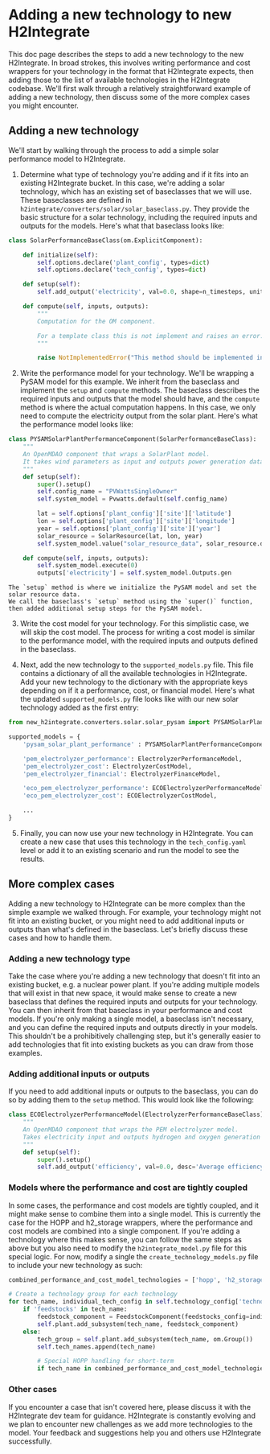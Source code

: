 # Adding a new technology to new H2Integrate

This doc page describes the steps to add a new technology to the new H2Integrate.
In broad strokes, this involves writing performance and cost wrappers for your technology in the format that H2Integrate expects, then adding those to the list of available technologies in the H2Integrate codebase.
We'll first walk through a relatively straightforward example of adding a new technology, then discuss some of the more complex cases you might encounter.

## Adding a new technology

We'll start by walking through the process to add a simple solar performance model to H2Integrate.

1. Determine what type of technology you're adding and if it fits into an existing H2Integrate bucket.
In this case, we're adding a solar technology, which has an existing set of baseclasses that we will use.
These baseclasses are defined in `h2integrate/converters/solar/solar_baseclass.py`.
They provide the basic structure for a solar technology, including the required inputs and outputs for the models.
Here's what that baseclass looks like:

```python
class SolarPerformanceBaseClass(om.ExplicitComponent):

    def initialize(self):
        self.options.declare('plant_config', types=dict)
        self.options.declare('tech_config', types=dict)

    def setup(self):
        self.add_output('electricity', val=0.0, shape=n_timesteps, units='kW', desc='Power output from SolarPlant')

    def compute(self, inputs, outputs):
        """
        Computation for the OM component.

        For a template class this is not implement and raises an error.
        """

        raise NotImplementedError("This method should be implemented in a subclass.")
```

2. Write the performance model for your technology.
We'll be wrapping a PySAM model for this example.
We inherit from the baseclass and implement the `setup` and `compute` methods.
The baseclass describes the required inputs and outputs that the model should have, and the `compute` method is where the actual computation happens.
In this case, we only need to compute the electricity output from the solar plant.
Here's what the performance model looks like:

```python
class PYSAMSolarPlantPerformanceComponent(SolarPerformanceBaseClass):
    """
    An OpenMDAO component that wraps a SolarPlant model.
    It takes wind parameters as input and outputs power generation data.
    """
    def setup(self):
        super().setup()
        self.config_name = "PVWattsSingleOwner"
        self.system_model = Pvwatts.default(self.config_name)

        lat = self.options['plant_config']['site']['latitude']
        lon = self.options['plant_config']['site']['longitude']
        year = self.options['plant_config']['site']['year']
        solar_resource = SolarResource(lat, lon, year)
        self.system_model.value("solar_resource_data", solar_resource.data)

    def compute(self, inputs, outputs):
        self.system_model.execute(0)
        outputs['electricity'] = self.system_model.Outputs.gen
```

```{note}
The `setup` method is where we initialize the PySAM model and set the solar resource data.
We call the baseclass's `setup` method using the `super()` function, then added additional setup steps for the PySAM model.
```

3. Write the cost model for your technology.
For this simplistic case, we will skip the cost model.
The process for writing a cost model is similar to the performance model, with the required inputs and outputs defined in the baseclass.

4. Next, add the new technology to the `supported_models.py` file.
This file contains a dictionary of all the available technologies in H2Integrate.
Add your new technology to the dictionary with the appropriate keys depending on if it a performance, cost, or financial model.
Here's what the updated `supported_models.py` file looks like with our new solar technology added as the first entry:

```python
from new_h2integrate.converters.solar.solar_pysam import PYSAMSolarPlantPerformanceComponent

supported_models = {
    'pysam_solar_plant_performance' : PYSAMSolarPlantPerformanceComponent,

    'pem_electrolyzer_performance': ElectrolyzerPerformanceModel,
    'pem_electrolyzer_cost': ElectrolyzerCostModel,
    'pem_electrolyzer_financial': ElectrolyzerFinanceModel,

    'eco_pem_electrolyzer_performance': ECOElectrolyzerPerformanceModel,
    'eco_pem_electrolyzer_cost': ECOElectrolyzerCostModel,

    ...
}
```

5. Finally, you can now use your new technology in H2Integrate.
You can create a new case that uses this technology in the `tech_config.yaml` level or add it to an existing scenario and run the model to see the results.


## More complex cases

Adding a new technology to H2Integrate can be more complex than the simple example we walked through.
For example, your technology might not fit into an existing bucket, or you might need to add additional inputs or outputs than what's defined in the baseclass.
Let's briefly discuss these cases and how to handle them.

### Adding a new technology type

Take the case where you're adding a new technology that doesn't fit into an existing bucket, e.g. a nuclear power plant.
If you're adding multiple models that will exist in that new space, it would make sense to create a new baseclass that defines the required inputs and outputs for your technology.
You can then inherit from that baseclass in your performance and cost models.
If you're only making a single model, a baseclass isn't necessary, and you can define the required inputs and outputs directly in your models.
This shouldn't be a prohibitively challenging step, but it's generally easier to add technologies that fit into existing buckets as you can draw from those examples.

### Adding additional inputs or outputs

If you need to add additional inputs or outputs to the baseclass, you can do so by adding them to the `setup` method.
This would look like the following:

```python
class ECOElectrolyzerPerformanceModel(ElectrolyzerPerformanceBaseClass):
    """
    An OpenMDAO component that wraps the PEM electrolyzer model.
    Takes electricity input and outputs hydrogen and oxygen generation rates.
    """
    def setup(self):
        super().setup()
        self.add_output('efficiency', val=0.0, desc='Average efficiency of the electrolyzer')
```

### Models where the performance and cost are tightly coupled

In some cases, the performance and cost models are tightly coupled, and it might make sense to combine them into a single model.
This is currently the case for the HOPP and h2_storage wrappers, where the performance and cost models are combined into a single component.
If you're adding a technology where this makes sense, you can follow the same steps as above but you also need to modify the `h2integrate_model.py` file for this special logic.
For now, modify a single  the `create_technology_models.py` file to include your new technology as such:

```python
combined_performance_and_cost_model_technologies = ['hopp', 'h2_storage', '<your_tech_here>']

# Create a technology group for each technology
for tech_name, individual_tech_config in self.technology_config['technologies'].items():
    if 'feedstocks' in tech_name:
        feedstock_component = FeedstockComponent(feedstocks_config=individual_tech_config)
        self.plant.add_subsystem(tech_name, feedstock_component)
    else:
        tech_group = self.plant.add_subsystem(tech_name, om.Group())
        self.tech_names.append(tech_name)

        # Special HOPP handling for short-term
        if tech_name in combined_performance_and_cost_model_technologies:
```


### Other cases

If you encounter a case that isn't covered here, please discuss it with the H2Integrate dev team for guidance.
H2Integrate is constantly evolving and we plan to encounter new challenges as we add more technologies to the model.
Your feedback and suggestions help you and others use H2Integrate successfully.
